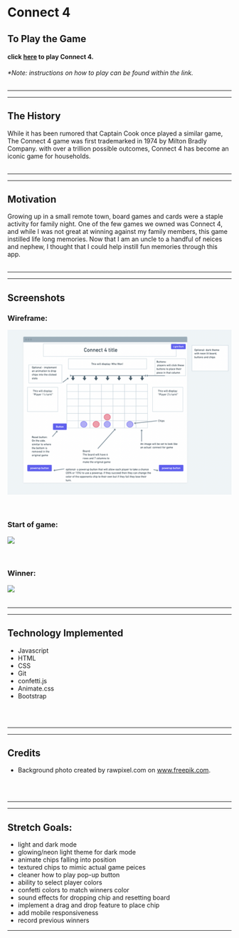 
# Connect 4

## To Play the Game

#### click [here](https://connect-4-ih.surge.sh) to play Connect 4.
 _*Note: instructions on how to play can be found within the link._ 
<br>
<br>

---
---

## The History
While it has been rumored that Captain Cook once played a similar game, The Connect 4 game was first trademarked in 1974 by Milton Bradly Company. with over a trillion possible outcomes, Connect 4 has become an iconic game for households.
<br>
<br>

---
---

## Motivation
Growing up in a small remote town, board games and cards were a staple activity for family night. One of the few games we owned was Connect 4, and while I was not great at winning against my family members, this game instilled life long memories. Now that I am an uncle to a handful of neices and nephew, I thought that I could help instill fun memories through this app.
<br>
<br>

---
---

## Screenshots

### Wireframe:
![](Assets/wireframe.png)

<br>

### Start of game:
![](Assets/start.png)

<br>

### Winner:
![](Assets/winner.png) 
<br>
<br>

---
---

## Technology Implemented

- Javascript
- HTML
- CSS
- Git
- confetti.js
- Animate.css
- Bootstrap
<br>
<br>

---
---

## Credits

- Background photo created by rawpixel.com on www.freepik.com.
<br>
<br>

---
---

## Stretch Goals:

- light and dark mode
- glowing/neon light theme for dark mode
- animate chips falling into position
- textured chips to mimic actual game peices
- cleaner how to play pop-up button
- ability to select player colors
- confetti colors to match winners color
- sound effects for dropping chip and resetting board
- implement a drag and drop feature to place chip
- add mobile responsiveness
- record previous winners

---